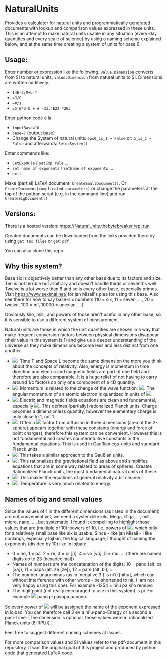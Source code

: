 # NaturalUnits
Provides a calculator for natural units and programmatically generated documents with lookup and comparison values expressed in these units. 
This is an attempt to make natural units usable in any situation (every-day quantities and every scale of science) by using a naming scheme explained below, and at the same time creating a system of units for base 6.

## Usage:
Enter number or expression like the following. `value;Dimension` converts from SI to natural units, `value:Dimension` from natural units to SI. Dimensions are written additively.
* `14E-3;M+L-T`
* `=J/C`
* `=#/s`
* `55;E*2-Θ + # -31.4E22 *2E3`

Enter python code à la:

* `inputBase=10`
* `base=7` (output base)
* Change the System of natural units: `eps0_is_1 = False` or: `G_is_1 = False` and afterwards: `SetupSystem()`

Enter commands like:
* `SetExpRule` / `setExp rule` ...
* `set name of exponents` / `SetName of exponents` ...
* `exit`

Make (partial) LaTeX document: `CreateSmallDocument()`. 
Or `CreateDocument(complicated parameters)` or change the parameters at the top of the python script (e.g. in the command line) and run `CreateBigDocument()`

## Versions:
There is a hosted version:
https://NaturalUnits.thebytebreaker.repl.run

Created documents can be downloaded from the links provided there by using `get tex files` or `get pdf`

You can also clone this repo.

## Why this system?
Base six is objectively better than any other base due to its factors and size. Ten is not terrible but arbitrary and doesn't handle thirds or sevenths well. Twelve is a lot worse than 6 and so is every other base, especially primes.
Visit https://www.seximal.net/ for jan Misali's plea for using this base.
Also see there for how to say base-six numbers (10 = six, 11 = seven, ..., 20 = twelve, 100 = nif, 10000 = unexian, ...).

Obviously kilo, milli, and powers of those aren't useful in any other base, so it is sensible to use a different system of measurement.

Natural units are those in which the unit quantities are chosen in a way that make frequent conversion factors between physical dimensions disappear (their value in this system is 1) and give us a deeper understanding of the universe as they make dimensions become less and less distinct from one another.

* <img src="http://chart.apis.google.com/chart?cht=tx&chl=c%3D1&chf=bg%2Cs%2CFFFFFF80&chco=000000&chs=20">: Time T and Space L become the same dimension the more you think about the concepts of relativity. Also, energy is momentum in time direction and electric and magnetic fields are part of one field and therefore are also comparable. It is a huge relief of not having to carry around 1/c factors on only one component of a 4D quantity.
* <img src="http://chart.apis.google.com/chart?cht=tx&chl=%5Chbar%20%3D%201&chf=bg%2Cs%2CFFFFFF80&chco=000000&chs=20">: Momentum is related to the change of the wave function: <img src="http://chart.apis.google.com/chart?cht=tx&chl=p%5E%5Cmu%3D%5Cpm%20i%5Chbar%5Cpartial_%5Cmu&chf=bg%2Cs%2CFFFFFF80&chco=000000">. The angular momentum of an atomic electron is quantized in units of <img src="http://chart.apis.google.com/chart?cht=tx&chl=%5Chbar%20%3D%201&chf=bg%2Cs%2CFFFFFF80&chco=000000&chs=20">.
* <img src="http://chart.apis.google.com/chart?cht=tx&chl=%5Cfrac1%7B%5Cvarepsilon_0%7D%3D%5Cmu_0%3D1&chf=bg%2Cs%2CFFFFFF80&chco=000000">: Electric and magnetic fields equations are clean and fundamental, especially <img src="http://chart.apis.google.com/chart?cht=tx&chl=%5Cnabla%20%5Ccdot%20E%20%3D%20%5Crho&chf=bg%2Cs%2CFFFFFF80&chco=000000">. This defines [partially] rationalized Planck units. Charge becomes a dimensionless quantity, however the elementary charge is only close to 1, not 1.
* <img src="http://chart.apis.google.com/chart?cht=tx&chl=%5Cfrac1%7B%5Cvarepsilon_0%7D%3D%5Cmu_0%3D2%5Ctau&chf=bg%2Cs%2CFFFFFF80&chco=000000">: Often a <img src="http://chart.apis.google.com/chart?cht=tx&chl=%5Cfrac1%7B2%5Ctau%7D&chf=bg%2Cs%2CFFFFFF80&chco=000000"> factor from diffusion in three dimensions (area of the 2-sphere) appears together with these constants (energy and force of point charges), therefore this system can be convenient. However this is not fundamental and creates counterintuitive constants in the fundamental equations. This is used in Gaußian cgs-units and standard Planck units. 
* <img src="http://chart.apis.google.com/chart?cht=tx&chl=G%20%3D%201&chf=bg%2Cs%2CFFFFFF80&chco=000000">: This
takes a similar approach to the Gaußian units.
* <img src="http://chart.apis.google.com/chart?cht=tx&chl=G%20%3D%20%5Cfrac1%7B2%5Ctau%7D&chf=bg%2Cs%2CFFFFFF80&chco=000000">: This rationalizes the gravitational field as above and simplifies equations that are in some way related to areas of spheres. Creates Rationalized Planck units, the most fundamental natural units of these.
* <img src="http://chart.apis.google.com/chart?cht=tx&chl=G%20%3D%20%5Cfrac1%7B4%5Ctau%7D&chf=bg%2Cs%2CFFFFFF80&chco=000000">: This makes the equations of general relativity a bit cleaner.
* <img src="http://chart.apis.google.com/chart?cht=tx&chl=k_%7B%5Cmathrm%7BB%7D%7D%20%3D%201&chf=bg%2Cs%2CFFFFFF80&chco=000000">: Temperature is very much related to energy.

## Names of big and small values
Since the values of 1 in the different dimensions (as listed in the document) are not convenient yet, we need a system like kilo, Mega, Giga, ..., milli, micro, nano, ..., but systematic. I found it compelling to highlight those values that are (multiple of 10)-powers of 10, i.e. powers of <img src="http://chart.apis.google.com/chart?cht=tx&chl=10%5E%7B10%7D&chf=bg%2Cs%2CFFFFFF80&chco=000000">, which only for a relatively small base like six is usable. 
Since - like jan Misali - I like conlangs, especially lojban, the logical language, I thought of naming the exponents (divided by 10) like in lojban: 
* 0 = no, 1 = pa, 2 = re, 3 = ci [ʃi], 4 = vo [vo], 5 = mu, ... (there are named digits up to 23 (hexadecimal))
* Names of numbers are the concatenation of the digits: 10 = pano (alt. xa [xa]), 11 = papa (alt. ze [ze]), 12 = pare (alt. bi), ...
* The number-unary minus (as in 'negative 3') is ni'u [nihu], which can - without interference with other words - be shortened to niu (I am not very happy using this one). For example -1254 = ni'u pa ki'o remuvo
* The digit point (not really encouraged to use in this system) is pi. For example <img src="http://chart.apis.google.com/chart?cht=tx&chl=%5Ctau%20%3D%2010.141100...%20%3D&chf=bg%2Cs%2CFFFFFF80&chco=000000"> pano pi pavopa panono...


So every power of <img src="http://chart.apis.google.com/chart?cht=tx&chl=10%5E%7B10%7D&chf=bg%2Cs%2CFFFFFF80&chco=000000"> will be assigned the name of the exponent expressed in lojban.
You can therefore call 3 eV a ni'u-pano-Energy or a second a paci-Time. (The dimension is optional, those values were in rationalized Planck units (6-RPU)). 

Feel free to suggest different naming schemes at Issues.

For more comparison values and SI values refer to the pdf-document in this repository. It was the original goal of this project and produced by python code that generated LaTeX code.

